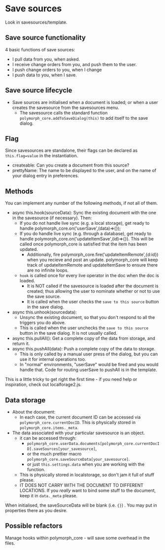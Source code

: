 # Save sources
Look in savesources/template.

## Save source functionality
4 basic functions of save sources:
- I pull data from you, when asked.
- I receive change orders from you, and push them to the user.
- I push change orders to you, when I change
- I push data to you, when I save.

## Save source lifecycle
- Save sources are initialised when a document is loaded; or when a user creates the savesource from the savesources menu.
    - The savesource calls the standard function `polymorph_core.addToSaveDialog(this)` to add itself to the save dialog. 


## Flag
Since savesources are standalone, their flags can be declared as `this.flag=value` in the instantiation.
- createable: Can you create a document from this source?
- prettyName: The name to be displayed to the user, and on the name of your dialog entry in preferences.

## Methods
You can implement any number of the following methods, if not all of them.

- async this.hook(sourceData): Sync the existing document with the one in the savesource (if necessary). Then:
    - If you do not handle live sync (e.g. a local storage), get ready to handle polymorph_core.on('userSave',(data)=>{});
    - If you do handle live sync (e.g. through a database), get ready to handle polymorph_core.on('updateItemSave',(id)=>{}). This will be called once polymorph_core is satisfied that the item has been updated.
        - Additionally, fire polymorph_core.fire('updateItemRemote',{d:id}) when you recieve and post an update. polymorph_core will keep track of updateItemRemote and updateItemSave to ensure there are no infinite loops.
    - `hook` is called once for every live operator in the doc when the doc is loaded. 
        - It is NOT called if the savesource is loaded after the document is created; thus allowing the user to nominate whether or not to use the save source.
        - It is called when the user checks the `save to this source` button in the save dialog.
- async this.unhook(sourcedata): 
    - Unsync the existing document, so that you don't respond to all the triggers you do above.
    - This is called when the user unchecks the `save to this source` button in the save dialog. It is not usually called.
- async this.pullAll(): Get a complete copy of the data from storage, and return it.
- async this.pushAll(data): Push a complete copy of the data to storage. 
    - This is only called by a manual user press of the dialog, but you can use it for internal operations too.
    - In "normal" environments, "userSave" would be fired and you would handle that. Code for routing userSave to pushAll is in the template.

This is a little tricky to get right the first time - if you need help or inspiration, check out localforage2.js.

## Data storage
- About the document:
    - In each case, the current document ID can be accessed via `polymorph_core.currentDocID`. This is physically stored in `polymorph_core.items._meta`.
- The data associated with your particular savesource is an object.
    - it can be accessed through:
        - `polymorph_core.userData.documents[polymorph_core.currentDocID].saveSources[your_savesource]`, 
        - or the much prettier macro `polymorph_core.saveSourceData[your_savesource]`.
        - or just `this.settings.data` when you are working with the function. 
    - This is physically stored in localstorage, so don't jam it full of stuff please. 
    - IT DOES NOT CARRY WITH THE DOCUMENT TO DIFFERENT LOCATIONS. If you _really_ want to bind some stuff to the document, keep it in `data._meta` please.

When initialised, the saveSourceData will be blank (i.e. `{}`) . You may put in properties there as you desire.

## Possible refactors
Manage hooks within polymorph_core - will save some overhead in the files.